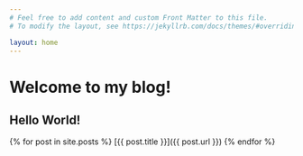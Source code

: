 ```yaml
---
# Feel free to add content and custom Front Matter to this file.
# To modify the layout, see https://jekyllrb.com/docs/themes/#overriding-theme-defaults

layout: home
---
```


# Welcome to my blog!

## Hello World!

{% for post in site.posts %}
[{{ post.title }}]({{ post.url }})
{% endfor %}
